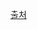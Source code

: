 [출처](https://docs.spring.io/spring-security/reference/servlet/authentication/passwords/password-encoder.html)